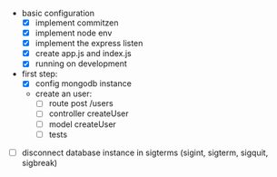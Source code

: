 - basic configuration
  - [x] implement commitzen
  - [x] implement node env
  - [x] implement the express listen
  - [x] create app.js and index.js
  - [x] running on development

- first step:
  - [x] config mongodb instance
  - create an user:
    - [ ] route post /users
    - [ ] controller createUser
    - [ ] model createUser
    - [ ] tests

- [ ] disconnect database instance in sigterms (sigint, sigterm, sigquit, sigbreak)
